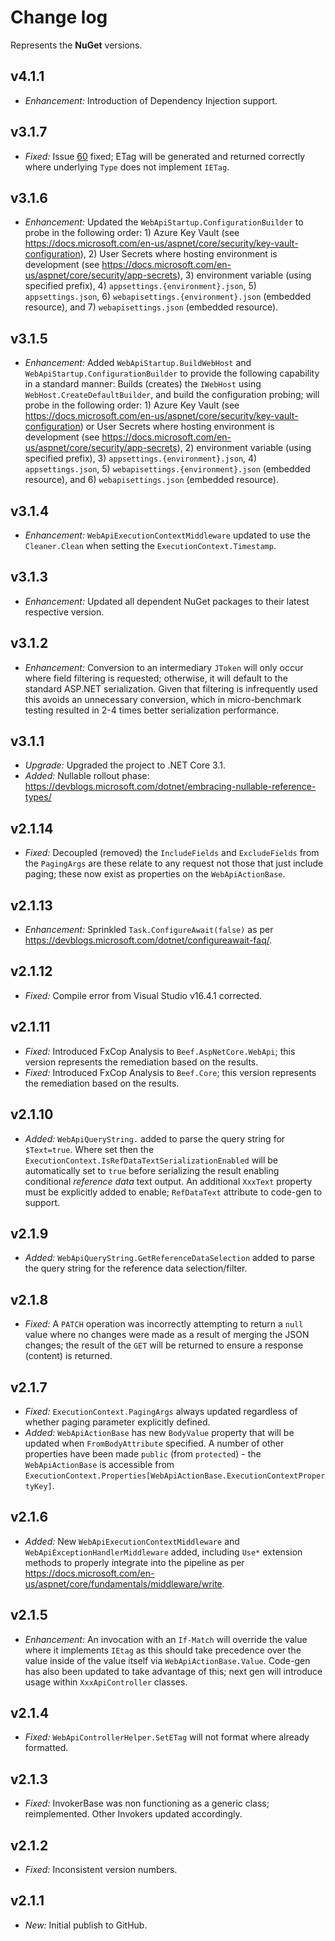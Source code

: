 ﻿# Change log

Represents the **NuGet** versions.

## v4.1.1
- *Enhancement:* Introduction of Dependency Injection support.

## v3.1.7

- *Fixed:* Issue [60](https://github.com/Avanade/Beef/issues/60) fixed; ETag will be generated and returned correctly where underlying `Type` does not implement `IETag`.

## v3.1.6
- *Enhancement:* Updated the `WebApiStartup.ConfigurationBuilder` to probe in the following order: 1) Azure Key Vault (see https://docs.microsoft.com/en-us/aspnet/core/security/key-vault-configuration), 2) User Secrets where hosting environment is development (see https://docs.microsoft.com/en-us/aspnet/core/security/app-secrets), 3) environment variable (using specified prefix), 4) `appsettings.{environment}.json`, 5) `appsettings.json`, 6) `webapisettings.{environment}.json` (embedded resource), and 7) `webapisettings.json` (embedded resource).

## v3.1.5
- *Enhancement:* Added `WebApiStartup.BuildWebHost` and `WebApiStartup.ConfigurationBuilder` to provide the following capability in a standard manner: Builds (creates) the `IWebHost` using `WebHost.CreateDefaultBuilder`, and build the configuration probing; will probe in the following order: 1) Azure Key Vault (see https://docs.microsoft.com/en-us/aspnet/core/security/key-vault-configuration) or User Secrets where hosting environment is development (see https://docs.microsoft.com/en-us/aspnet/core/security/app-secrets), 2) environment variable (using specified prefix), 3) `appsettings.{environment}.json`, 4) `appsettings.json`, 5) `webapisettings.{environment}.json` (embedded resource), and 6) `webapisettings.json` (embedded resource).

## v3.1.4
- *Enhancement:* `WebApiExecutionContextMiddleware` updated to use the `Cleaner.Clean` when setting the `ExecutionContext.Timestamp`.

## v3.1.3
- *Enhancement:* Updated all dependent NuGet packages to their latest respective version.

## v3.1.2
- *Enhancement:* Conversion to an intermediary `JToken` will only occur where field filtering is requested; otherwise, it will default to the standard ASP.NET serialization. Given that filtering is infrequently used this avoids an unnecessary conversion, which in micro-benchmark testing resulted in 2-4 times better serialization performance.

## v3.1.1
- *Upgrade:* Upgraded the project to .NET Core 3.1.
- *Added:* Nullable rollout phase: https://devblogs.microsoft.com/dotnet/embracing-nullable-reference-types/

## v2.1.14
- *Fixed:* Decoupled (removed) the `IncludeFields` and `ExcludeFields` from the `PagingArgs` are these relate to any request not those that just include paging; these now exist as properties on the `WebApiActionBase`. 

## v2.1.13
- *Enhancement:* Sprinkled `Task.ConfigureAwait(false)` as per https://devblogs.microsoft.com/dotnet/configureawait-faq/.

## v2.1.12
- *Fixed:* Compile error from Visual Studio v16.4.1 corrected.

## v2.1.11
- *Fixed:* Introduced FxCop Analysis to `Beef.AspNetCore.WebApi`; this version represents the remediation based on the results.
- *Fixed:* Introduced FxCop Analysis to `Beef.Core`; this version represents the remediation based on the results.

## v2.1.10
- *Added:* `WebApiQueryString.` added to parse the query string for `$Text=true`. Where set then the `ExecutionContext.IsRefDataTextSerializationEnabled` will be automatically set to `true` before serializing the result enabling conditional *reference data* text output. An additional `XxxText` property must be explicitly added to enable; `RefDataText` attribute to code-gen to support.

## v2.1.9
- *Added:* `WebApiQueryString.GetReferenceDataSelection` added to parse the query string for the reference data selection/filter.

## v2.1.8
- *Fixed:* A `PATCH` operation was incorrectly attempting to return a `null` value where no changes were made as a result of merging the JSON changes; the result of the `GET` will be returned to ensure a response (content) is returned.

## v2.1.7
- *Fixed:* `ExecutionContext.PagingArgs` always updated regardless of whether paging parameter explicitly defined.
- *Added:* `WebApiActionBase` has new `BodyValue` property that will be updated when `FromBodyAttribute` specified. A number of other properties have been made `public` (from `protected`) - the `WebApiActionBase` is accessible from `ExecutionContext.Properties[WebApiActionBase.ExecutionContextPropertyKey]`.

## v2.1.6
- *Added:* New `WebApiExecutionContextMiddleware` and `WebApiExceptionHandlerMiddleware` added, including `Use*` extension methods to properly integrate into the pipeline as per https://docs.microsoft.com/en-us/aspnet/core/fundamentals/middleware/write.

## v2.1.5
- *Enhancement:* An invocation with an `If-Match` will override the value where it implements `IEtag` as this should take precedence over the value inside of the value itself via `WebApiActionBase.Value`. Code-gen has also been updated to take advantage of this; next gen will introduce usage within `XxxApiController` classes.

## v2.1.4
- *Fixed:* `WebApiControllerHelper.SetETag` will not format where already formatted. 

## v2.1.3
- *Fixed:* InvokerBase was non functioning as a generic class; reimplemented. Other Invokers updated accordingly.

## v2.1.2
- *Fixed:* Inconsistent version numbers.

## v2.1.1
- *New:* Initial publish to GitHub.